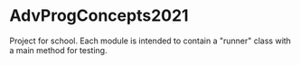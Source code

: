 # AdvProgConcepts2021

Project for school. Each module is intended to contain a "runner" class with a main method for testing.
